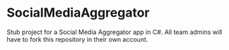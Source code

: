 # SocialMediaAggregator
Stub project for a Social Media Aggregator app in C#.
All team admins will have to fork this repository in their own account.
